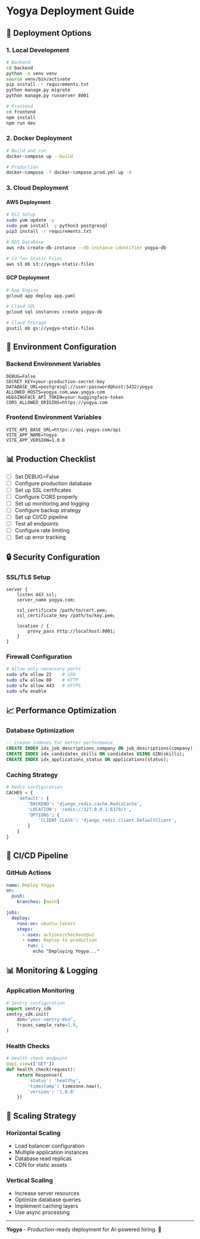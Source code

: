 # Yogya Deployment Guide

## 🚀 **Deployment Options**

### **1. Local Development**
```bash
# Backend
cd backend
python -m venv venv
source venv/bin/activate
pip install -r requirements.txt
python manage.py migrate
python manage.py runserver 8001

# Frontend
cd frontend
npm install
npm run dev
```

### **2. Docker Deployment**
```bash
# Build and run
docker-compose up --build

# Production
docker-compose -f docker-compose.prod.yml up -d
```

### **3. Cloud Deployment**

#### **AWS Deployment**
```bash
# EC2 Setup
sudo yum update -y
sudo yum install -y python3 postgresql
pip3 install -r requirements.txt

# RDS Database
aws rds create-db-instance --db-instance-identifier yogya-db

# S3 for Static Files
aws s3 mb s3://yogya-static-files
```

#### **GCP Deployment**
```bash
# App Engine
gcloud app deploy app.yaml

# Cloud SQL
gcloud sql instances create yogya-db

# Cloud Storage
gsutil mb gs://yogya-static-files
```

## 🔧 **Environment Configuration**

### **Backend Environment Variables**
```env
DEBUG=False
SECRET_KEY=your-production-secret-key
DATABASE_URL=postgresql://user:password@host:5432/yogya
ALLOWED_HOSTS=yogya.com,www.yogya.com
HUGGINGFACE_API_TOKEN=your-huggingface-token
CORS_ALLOWED_ORIGINS=https://yogya.com
```

### **Frontend Environment Variables**
```env
VITE_API_BASE_URL=https://api.yogya.com/api
VITE_APP_NAME=Yogya
VITE_APP_VERSION=1.0.0
```

## 📊 **Production Checklist**

- [ ] Set DEBUG=False
- [ ] Configure production database
- [ ] Set up SSL certificates
- [ ] Configure CORS properly
- [ ] Set up monitoring and logging
- [ ] Configure backup strategy
- [ ] Set up CI/CD pipeline
- [ ] Test all endpoints
- [ ] Configure rate limiting
- [ ] Set up error tracking

## 🔒 **Security Configuration**

### **SSL/TLS Setup**
```nginx
server {
    listen 443 ssl;
    server_name yogya.com;
    
    ssl_certificate /path/to/cert.pem;
    ssl_certificate_key /path/to/key.pem;
    
    location / {
        proxy_pass http://localhost:8001;
    }
}
```

### **Firewall Configuration**
```bash
# Allow only necessary ports
sudo ufw allow 22    # SSH
sudo ufw allow 80    # HTTP
sudo ufw allow 443   # HTTPS
sudo ufw enable
```

## 📈 **Performance Optimization**

### **Database Optimization**
```sql
-- Create indexes for better performance
CREATE INDEX idx_job_descriptions_company ON job_descriptions(company);
CREATE INDEX idx_candidates_skills ON candidates USING GIN(skills);
CREATE INDEX idx_applications_status ON applications(status);
```

### **Caching Strategy**
```python
# Redis configuration
CACHES = {
    'default': {
        'BACKEND': 'django_redis.cache.RedisCache',
        'LOCATION': 'redis://127.0.0.1:6379/1',
        'OPTIONS': {
            'CLIENT_CLASS': 'django_redis.client.DefaultClient',
        }
    }
}
```

## 🔄 **CI/CD Pipeline**

### **GitHub Actions**
```yaml
name: Deploy Yogya
on:
  push:
    branches: [main]

jobs:
  deploy:
    runs-on: ubuntu-latest
    steps:
      - uses: actions/checkout@v2
      - name: Deploy to production
        run: |
          echo "Deploying Yogya..."
```

## 📊 **Monitoring & Logging**

### **Application Monitoring**
```python
# Sentry configuration
import sentry_sdk
sentry_sdk.init(
    dsn="your-sentry-dsn",
    traces_sample_rate=1.0,
)
```

### **Health Checks**
```python
# Health check endpoint
@api_view(['GET'])
def health_check(request):
    return Response({
        'status': 'healthy',
        'timestamp': timezone.now(),
        'version': '1.0.0'
    })
```

## 🚀 **Scaling Strategy**

### **Horizontal Scaling**
- Load balancer configuration
- Multiple application instances
- Database read replicas
- CDN for static assets

### **Vertical Scaling**
- Increase server resources
- Optimize database queries
- Implement caching layers
- Use async processing

---

**Yogya** - Production-ready deployment for AI-powered hiring. 🚀 